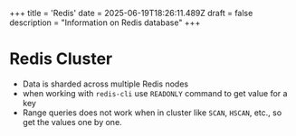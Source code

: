 +++
title = 'Redis'
date = 2025-06-19T18:26:11.489Z
draft = false
description = "Information on Redis database"
+++

# Redis Cluster

- Data is sharded across multiple Redis nodes
- when working with `redis-cli` use `READONLY` command to get value for a key
- Range queries does not work when in cluster like `SCAN`, `HSCAN`, etc., so get the values one by one.
